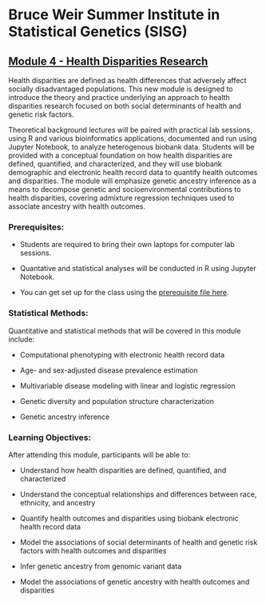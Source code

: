
# Bruce Weir Summer Institute in Statistical Genetics (SISG)

## [Module 4 - Health Disparities Research](https://sisg.biosciences.gatech.edu/sisg-module-4/)

Health disparities are defined as health differences that adversely affect socially disadvantaged populations.  This new module is designed to introduce the theory and practice underlying an approach to health disparities research focused on both social determinants of health and genetic risk factors. 

Theoretical background lectures will be paired with practical lab sessions, using R and various bioinformatics applications, documented and run using Jupyter Notebook, to analyze heterogenous biobank data.  Students will be provided with a conceptual foundation on how health disparities are defined, quantified, and characterized, and they will use biobank demographic and electronic health record data to quantify health outcomes and disparities.  The module will emphasize genetic ancestry inference as a means to decompose genetic and socioenvironmental contributions to health disparities, covering admixture regression techniques used to associate ancestry with health outcomes. 

### Prerequisites:

+ Students are required to bring their own laptops for computer lab sessions.

+ Quantative and statistical analyses will be conducted in R using Jupyter Notebook.

+ You can get set up for the class using the [prerequisite file here](Prerequisites.md).

### Statistical Methods:

Quantitative and statistical methods that will be covered in this module include:

+ Computational phenotyping with electronic health record data
  
+ Age- and sex-adjusted disease prevalence estimation

+ Multivariable disease modeling with linear and logistic regression

+ Genetic diversity and population structure characterization

+ Genetic ancestry inference

### Learning Objectives:

After attending this module, participants will be able to: 

+ Understand how health disparities are defined, quantified, and characterized

+ Understand the conceptual relationships and differences between race, ethnicity, and ancestry

+ Quantify health outcomes and disparities using biobank electronic health record data

+ Model the associations of social determinants of health and genetic risk factors with health outcomes and disparities

+ Infer genetic ancestry from genomic variant data

+ Model the associations of genetic ancestry with health outcomes and disparities





 
